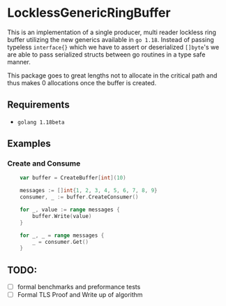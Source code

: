 # LocklessGenericRingBuffer

This is an implementation of a single producer, multi reader lockless ring buffer utilizing the new generics available in 
`go 1.18`. Instead of passing typeless `interface{}` which we have to assert or deserialized `[]byte`'s we are able to 
pass serialized structs between go routines in a type safe manner.

This package goes to great lengths not to allocate in the critical path and thus makes 0 allocations once the buffer is created. 

## Requirements
- `golang 1.18beta`

## Examples

### Create and Consume 
```go
	var buffer = CreateBuffer[int](10)

	messages := []int{1, 2, 3, 4, 5, 6, 7, 8, 9}
	consumer, _ := buffer.CreateConsumer()

	for _, value := range messages {
		buffer.Write(value)
	}

	for _, _ = range messages {
		_ = consumer.Get()
	}
```

## TODO:
- [ ] formal benchmarks and preformance tests
- [ ] Formal TLS Proof and Write up of algorithm
